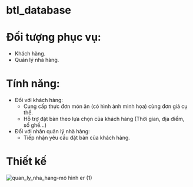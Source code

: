 # btl_database
# Đối tượng phục vụ:
  + Khách hàng.
  + Quản lý nhà hàng.

# Tính năng:
- Đối với khách hàng:
  + Cung cấp thực đơn món ăn (có hình ảnh minh họa) cùng đơn giá cụ thể.
  + Hỗ trợ đặt bàn theo lựa chọn của khách hàng (Thời gian, địa điểm, số ghế...)
- Đối với nhân quản lý nhà hàng:
  + Tiếp nhận yêu cầu đặt bàn của khách hàng.

# Thiết kế
![quan_ly_nha_hang-mô hình er (1)](https://user-images.githubusercontent.com/62241216/111254219-2797ec80-8647-11eb-9c34-c3c90e6084ae.png)
